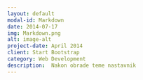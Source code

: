 ```yaml
---
layout: default
modal-id: Markdown
date: 2014-07-17
img: Markdown.png
alt: image-alt
project-date: April 2014
client: Start Bootstrap
category: Web Development
description:  Nakon obrade teme nastavnik 
---
```


